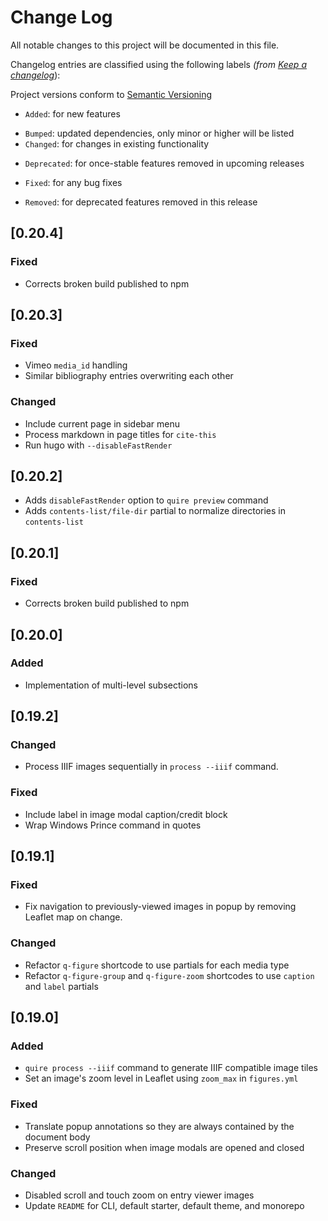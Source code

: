 # Change Log

All notable changes to this project will be documented in this file.

Changelog entries are classified using the following labels _(from [Keep a changelog](https://keepachangelog.com/en/1.0.0/)_):

Project versions conform to [Semantic Versioning](https://semver.org/)

- `Added`: for new features
* `Bumped`: updated dependencies, only minor or higher will be listed
* `Changed`: for changes in existing functionality
- `Deprecated`: for once-stable features removed in upcoming releases
* `Fixed`: for any bug fixes
- `Removed`: for deprecated features removed in this release

## [0.20.4]
### Fixed
- Corrects broken build published to npm

## [0.20.3]
### Fixed
- Vimeo `media_id` handling
- Similar bibliography entries overwriting each other

### Changed
- Include current page in sidebar menu
- Process markdown in page titles for `cite-this`
- Run hugo with `--disableFastRender`

## [0.20.2]
- Adds `disableFastRender` option to `quire preview` command
- Adds `contents-list/file-dir` partial to normalize directories in `contents-list`

## [0.20.1]

### Fixed
- Corrects broken build published to npm

## [0.20.0]

### Added
- Implementation of multi-level subsections
 
## [0.19.2]

### Changed
- Process IIIF images sequentially in `process --iiif` command.

### Fixed
- Include label in image modal caption/credit block
- Wrap Windows Prince command in quotes

## [0.19.1]

### Fixed

- Fix navigation to previously-viewed images in popup by removing Leaflet map on change.

### Changed
- Refactor `q-figure` shortcode to use partials for each media type
- Refactor `q-figure-group` and `q-figure-zoom` shortcodes to use `caption` and `label` partials

## [0.19.0]

### Added
- `quire process --iiif` command to generate IIIF compatible image tiles
- Set an image's zoom level in Leaflet using `zoom_max` in `figures.yml`

### Fixed
- Translate popup annotations so they are always contained by the document body
- Preserve scroll position when image modals are opened and closed

### Changed
- Disabled scroll and touch zoom on entry viewer images
- Update `README` for CLI, default starter, default theme, and monorepo
